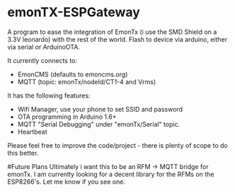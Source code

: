 # emonTX-ESPGateway
A program to ease the integration of EmonTx (i use the SMD Shield on a 3.3V leonardo) with the rest of the world.  Flash to device via arduino, either via serial or ArduinoOTA.

It currently connects to:
 - EmonCMS (defaults to emoncms.org)
 - MQTT (topic: emonTx/nodeId/CT1-4 and Vrms)
  
It has the following features:
 - Wifi Manager, use your phone to set SSID and password
 - OTA programming in Arduino 1.6+
 - MQTT "Serial Debugging" under "emonTx/Serial" topic.
 - Heartbeat

Please feel free to improve the code/project - there is plenty of scope to do this better.

#Future Plans
Ultimately i want this to be an RFM -> MQTT bridge for emonTx.  I am currenlty looking for a decent library for the RFMs on the ESP8266's.  Let me know if you see one.

